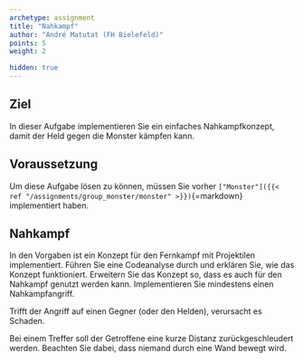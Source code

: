 ```yaml
---
archetype: assignment
title: "Nahkampf"
author: "André Matutat (FH Bielefeld)"
points: 5
weight: 2

hidden: true
---
```


## Ziel

In dieser Aufgabe implementieren Sie ein einfaches Nahkampfkonzept, damit der Held gegen die Monster kämpfen kann.

## Voraussetzung

Um diese Aufgabe lösen zu können, müssen Sie vorher `["Monster"]({{< ref "/assignments/group_monster/monster" >}})`{=markdown} implementiert haben.

## Nahkampf

In den Vorgaben ist ein Konzept für den Fernkampf mit Projektilen implementiert.
Führen Sie eine Codeanalyse durch und erklären Sie, wie das Konzept funktioniert.
Erweitern Sie das Konzept so, dass es auch für den Nahkampf genutzt werden kann. 
Implementieren Sie mindestens einen Nahkampfangriff. 

Trifft der Angriff auf einen Gegner (oder den Helden), verursacht es Schaden.

Bei einem Treffer soll der Getroffene eine kurze Distanz zurückgeschleudert werden. Beachten Sie dabei, dass niemand durch eine Wand bewegt wird.

